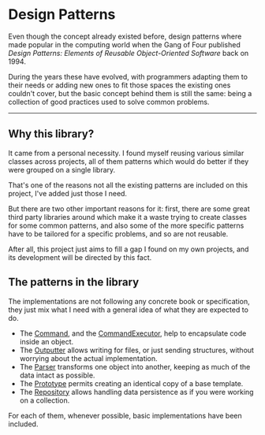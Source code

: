 # Design Patterns

Even though the concept already existed before, design patterns where made popular in the computing world when the Gang of Four published _Design Patterns: Elements of Reusable Object-Oriented Software_ back on 1994.

During the years these have evolved, with programmers adapting them to their  needs or adding new ones to fit those spaces the existing ones couldn't cover, but the basic concept behind them is still the same: being a collection of good practices used to solve common problems.

---

## Why this library?

It came from a personal necessity. I found myself reusing various similar classes across projects, all of them patterns which would do better if they were grouped on a single library.

That's one of the reasons not all the existing patterns are included on this project, I've added just those I need.
	
But there are two other important reasons for it: first, there are some great third party libraries around which make it a waste trying to create classes for some common patterns, and also some of the more specific patterns have to be tailored for a specific problems, and so are not reusable.
	
After all, this project just aims to fill a gap I found on my own projects, and its development will be directed by this fact.

## The patterns in the library

The implementations are not following any concrete book or specification, they just mix what I need with a general idea of what they are expected to do.

- The [Command][docs-command], and the [CommandExecutor][docs-command], help to encapsulate code inside an object.
- The [Outputter][docs-outputter] allows writing for files, or just sending structures, without worrying about the actual implementation.
- The [Parser][docs-parser] transforms one object into another, keeping as much of the data intact as possible.
- The [Prototype][docs-prototype] permits creating an identical copy of a base template.
- The [Repository][docs-prototype] allows handling data persistence as if you were working on a collection.

For each of them, whenever possible, basic implementations have been included.

[docs-command]: ./command.html
[docs-outputter]: ./outputter.html
[docs-parser]: ./parser.html
[docs-prototype]: ./prototype.html
[docs-prototype]: ./repository.html